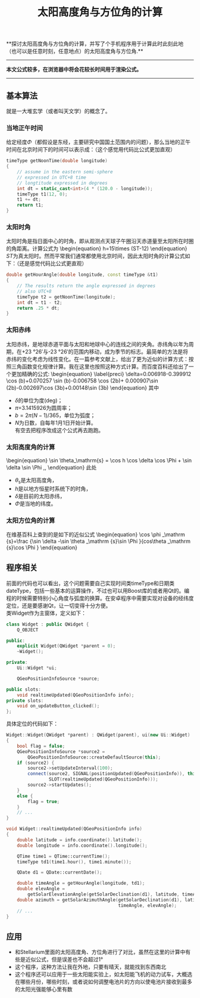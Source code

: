 ﻿---
title: 太阳高度角与方位角的计算
categories:
- Programming
tags:
- 天文 
- 安卓开发 
- Qt 
updated: 2017-10-22 
---
<script type="text/x-mathjax-config">
  		MathJax.Hub.Config({
            tex2jax: {
                inlineMath: [['$','$'], ['\\(','\\)']]
            },
  			TeX: { 
                equationNumbers: {  
                    autoNumber: "AMS"  
                },
     		    extensions: ["AMSmath.js"]
            },
            CommonHTML: { 
                linebreaks: { 
                    automatic: true 
                } 
            },
            "HTML-CSS": { 
                linebreaks: { 
                    automatic: true 
                } 
            },
            SVG: { 
                linebreaks: { 
                    automatic: true 
                } 
            }
  		});
		</script>
 
 <script type="text/javascript" src="https://cdn.bootcss.com/mathjax/2.7.3/MathJax.js?config=TeX-AMS-MML_HTMLorMML"></script>
<link href="https://cdn.bootcss.com/highlight.js/6.12.0/styles/qtcreator_light.min.css" rel="stylesheet">
<script src="https://cdn.bootcss.com/highlight.js/9.12.0/highlight.min.js"></script>
<script>hljs.initHighlightingOnLoad();</script>
**探讨太阳高度角与方位角的计算，并写了个手机程序用于计算此时此刻此地（也可以是任意时刻，任意地点）的太阳高度角与方位角.**

---
**本文公式较多，在浏览器中将会花较长时间用于渲染公式。**  
  
--- 


## 基本算法
就是一大堆玄学（或者叫天文学）的概念了。
### 当地正午时间
给定经度$\Phi$（都假设是东经，主要研究中国国土范围内的问题），那么当地的正午时间在北京时间下的时间可以表示成：（这个感觉用代码比公式更加直观）  
```c++
timeType getNoonTime(double longitude)
{
    // assume in the eastern semi-sphere
    // expressed in UTC+8 time
    // longtitude expressed in degrees
    int dt = static_cast<int>(4 * (120.0 - longitude));
    timeType t1(12, 0);
    t1 += dt;
    return t1;
}
```
### 太阳时角
太阳时角是指日面中心的时角，即从观测点天球子午圈沿天赤道量至太阳所在时圈的角距离。计算公式为
\begin{equation}
h=15\times (ST-12)
\end{equation}
$ST$为真太阳时。然而平常我们通常都使用北京时间，因此太阳时角的计算公式如下：（还是感觉代码比公式更直观）
```c++
double getHourAngle(double longitude, const timeType &t1)
{
    // The results return the angle expressed in degrees
    // also UTC+8
    timeType t2 = getNoonTime(longitude);
    int dt = t1 - t2;
    return .25 * dt;
}
```
### 太阳赤纬
太阳赤纬，是地球赤道平面与太阳和地球中心的连线之间的夹角。赤纬角以年为周期，在+23 °26′与-23 °26′的范围内移动，成为季节的标志。最简单的方法是将
赤纬的变化考虑为线性变化。在一篇参考文献上，给出了更为近似的计算方式：按照三角函数变化规律计算。我在这里也按照这种方式计算。而百度百科还给出了一
个更加精确的公式:
\begin{equation} \label{preci}
\delta=0.006918-0.399912 \cos (b)+0.070257 \sin (b)-0.006758 \cos (2b)+ 0.000907\sin (2b)-0.002697\cos (3b)+0.00148\sin (3b)
\end{equation}
其中
* $\delta$的单位为度(deg)；
* $\pi$=3.1415926为圆周率；
* $b=2\pi (N-1)/365$，单位为弧度；
* $N$为日数，自每年1月1日开始计算。    
有空去把程序改成这个公式再去跑跑。

### 太阳高度角的计算
\begin{equation}
\sin \theta_\mathrm{s} = \cos h \cos \delta \cos \Phi + \sin \delta \sin \Phi \,,
\end{equation}
此处
* $\theta_\mathrm{s}$是太阳高度角，
* $h$是以地方恒星时系统下的时角，
* $\delta$是目前的太阳赤纬，
* $\Phi$是当地的纬度。

### 太阳方位角的计算
在维基百科上查到的是如下的近似公式
\begin{equation}
\cos \phi _\mathrm {s}=\frac {\sin \delta -\sin \theta _\mathrm {s}\sin \Phi }{cos\theta _\mathrm {s}\cos \Phi }
\end{equation}

## 程序相关
前面的代码也可以看出，这个问题需要自己实现时间类timeType和日期类dateType，包括一些基本的运算操作，不过也可以用Boost库的或者用Qt的。编程的时候需要特别小心角度与弧度的换算。在安卓程序中需要实现对设备的经纬度定位，还是要感谢Qt，让一切变得十分方便。  
类Widget作为主窗体，定义如下：
```c++
class Widget : public QWidget {
    Q_OBJECT

public:
    explicit Widget(QWidget *parent = 0);
    ~Widget();

private:
    Ui::Widget *ui;

    QGeoPositionInfoSource *source;

public slots:
    void realtimeUpdated(QGeoPositionInfo info);
private slots:
    void on_updateButton_clicked();
};
```
具体定位的代码如下：
```c++
Widget::Widget(QWidget *parent) : QWidget(parent), ui(new Ui::Widget)
{
    bool flag = false;
    QGeoPositionInfoSource *source2 =
        QGeoPositionInfoSource::createDefaultSource(this);
    if (source2) {
        source2->setUpdateInterval(100);
        connect(source2, SIGNAL(positionUpdated(QGeoPositionInfo)), this,
                SLOT(realtimeUpdated(QGeoPositionInfo)));
        source2->startUpdates();
    }
    else {
        flag = true;
    }
    // ...
}

void Widget::realtimeUpdated(QGeoPositionInfo info)
{
    double latitude = info.coordinate().latitude();
    double longitude = info.coordinate().longitude();

    QTime time1 = QTime::currentTime();
    timeType td1(time1.hour(), time1.minute());

    QDate d1 = QDate::currentDate();

    double timeAngle = getHourAngle(longitude, td1);
    double elevAngle =
        getSolarElevationAngle(getSolarDeclination(d1), latitude, timeAngle);
    double azimuth = getSolarAzimuthAngle(getSolarDeclination(d1), latitude,
                                          timeAngle, elevAngle);
    // ...
}
```

## 应用
* 和Stellarium里面的太阳高度角、方位角进行了对比，虽然在这里的计算中有些是近似公式，但是误差也不会超过1°
* 这个程序，这种方法让我在外地，只要有晴天，就能找到东西南北
* 这个程序还可以应用于一些太阳能实验上，如太阳能飞机的动力试车，大概选在哪些月份，哪些时刻，或者说如何调整电池片的方向以使电池片接收到最多的太阳光强能够心里有数